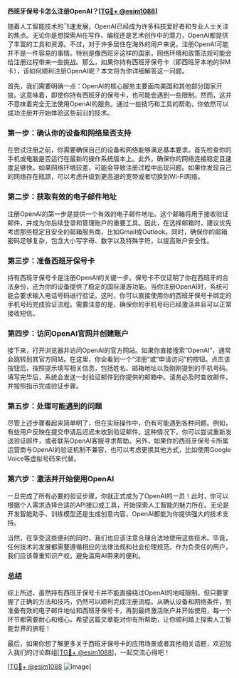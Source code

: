 **西班牙保号卡怎么注册OpenAI？[[TG💪+ @esim1088](https://t.me/s/esim1088)]**

随着人工智能技术的飞速发展，OpenAI已经成为许多科技爱好者和专业人士关注的焦点。无论你是想探索AI在写作、编程还是艺术创作中的潜力，OpenAI都提供了丰富的工具和资源。不过，对于许多居住在海外的用户来说，注册OpenAI可能并不是一件容易的事情。特别是像西班牙这样的国家，网络环境和政策法规可能会给注册过程带来一些挑战。那么，如果你持有西班牙保号卡（即西班牙本地的SIM卡），该如何顺利注册OpenAI呢？本文将为你详细解答这一问题。

首先，我们需要明确一点：OpenAI的核心服务主要面向美国和其他部分国家开放。这意味着，即使你持有西班牙的保号卡，也可能会遇到一些限制。然而，这并不意味着完全无法使用OpenAI的服务。通过一些技巧和工具的帮助，你依然可以成功注册并开始体验这些前沿的技术。

### **第一步：确认你的设备和网络是否支持**
在尝试注册之前，你需要确保自己的设备和网络能够满足基本要求。首先检查你的手机或电脑是否运行在最新的操作系统版本上。此外，确保你的网络连接稳定且速度足够快。如果网络环境较差，可能会导致注册过程中出现问题。如果你发现自己的网络存在瓶颈，可以考虑升级到更高速的宽带或者切换到Wi-Fi网络。

### **第二步：获取有效的电子邮件地址**
注册OpenAI的第一步是提供一个有效的电子邮件地址。这个邮箱将用于接收验证邮件，并成为你后续登录和管理账户的重要工具。因此，在选择邮箱时，建议优先考虑那些稳定且安全的邮箱服务商，比如Gmail或Outlook。同时，确保你的邮箱密码足够复杂，包含大小写字母、数字以及特殊字符，以提高账户安全性。

### **第三步：准备西班牙保号卡**
持有西班牙保号卡是注册OpenAI的关键一步。保号卡不仅证明了你在西班牙的合法身份，还为你的设备提供了稳定的国际漫游功能。当你注册OpenAI时，系统可能会要求输入电话号码进行验证。这时，你可以直接使用你的西班牙保号卡绑定的手机号码完成验证流程。需要注意的是，确保你的手机号码已经激活并且可以正常接收短信。

### **第四步：访问OpenAI官网并创建账户**
接下来，打开浏览器并访问OpenAI的官方网站。如果你直接搜索“OpenAI”，通常会跳转到其官方网站。在这里，你会看到一个“注册”或“申请访问”的按钮。点击该按钮后，按照提示填写相关信息，包括姓名、邮箱地址以及刚刚提到的手机号码。填写完毕后，系统会发送一封验证邮件到你提供的邮箱中。请务必及时查收邮件，并按照指示完成验证步骤。

### **第五步：处理可能遇到的问题**
尽管上述步骤看起来简单明了，但在实际操作中，仍有可能遇到各种问题。例如，有些用户反映在提交申请后迟迟未收到验证邮件。这种情况下，你可以尝试重新发送验证邮件，或者联系OpenAI客服寻求帮助。另外，如果你的西班牙保号卡所属运营商与OpenAI的验证机制不兼容，也可以考虑更换其他方式，比如使用Google Voice等虚拟号码来代替。

### **第六步：激活并开始使用OpenAI**
一旦完成了所有必要的验证步骤，你就正式成为了OpenAI的一员！此时，你可以根据个人需求选择合适的API接口或工具，开始探索人工智能的魅力所在。无论是开发智能助手、训练模型还是生成创意内容，OpenAI都能为你提供强大的技术支持。

当然，在享受这些便利的同时，我们也应该注意合理合法地使用这些技术。毕竟，任何技术的发展都需要遵循相应的法律法规和社会伦理规范。作为负责任的用户，我们应该尊重知识产权，避免滥用AI带来的便利。

### **总结**
综上所述，虽然持有西班牙保号卡并不能直接绕过OpenAI的地域限制，但只要掌握了正确的方法和技巧，仍然可以顺利完成注册流程。从确认设备和网络条件，到准备有效的电子邮件地址和西班牙保号卡，再到最终激活账户并开始使用，每一个环节都需要耐心和细心。希望这篇文章能对你有所帮助，让你顺利踏上探索人工智能世界的旅程！

最后，如果你想了解更多关于西班牙保号卡的应用场景或者其他相关话题，欢迎加入我们的讨论群组[[TG💪+ @esim1088](https://t.me/s/esim1088)]，一起交流心得吧！

[[TG💪+ @esim1088](https://t.me/s/esim1088) ![Image](https://i.postimg.cc/4NQfJmqS/Snipaste-2025-05-13-00-14-12.png)]